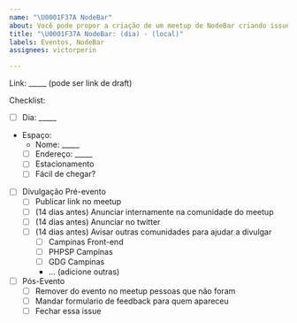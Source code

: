```yaml
---
name: "\U0001F37A NodeBar"
about: Você pode propor a criação de um meetup de NodeBar criando issues nesse formato.
title: "\U0001F37A NodeBar: (dia) - (local)"
labels: Eventos, NodeBar
assignees: victorperin

---
```


Link: _____ (pode ser link de draft)

Checklist:
- [ ] Dia: _____
- Espaço:
  - Nome: _____
  - [ ] Endereço: _____
  - [ ] Estacionamento
  - [ ] Fácil de chegar?

- [ ] Divulgação Pré-evento
  - [ ] Publicar link no meetup
  - [ ] (14 dias antes) Anunciar internamente na comunidade do meetup
  - [ ] (14 dias antes) Anunciar no twitter
  - [ ] (14 dias antes) Avisar outras comunidades para ajudar a divulgar
    - [ ] Campinas Front-end
    - [ ] PHPSP Campinas
    - [ ] GDG Campinas
    - ... (adicione outras)

- [ ] Pós-Evento
  - [ ] Remover do evento no meetup pessoas que não foram
  - [ ] Mandar formulario de feedback para quem apareceu
  - [ ] Fechar essa issue
